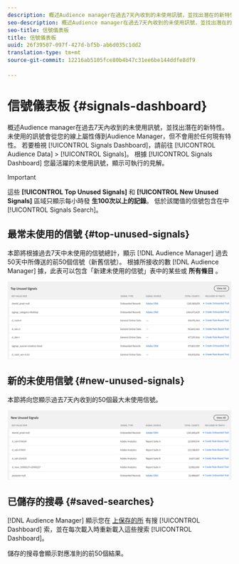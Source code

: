 ```yaml
---
description: 概述Audience manager在過去7天內收到的未使用訊號，並找出潛在的新特性。 未使用的訊號會從您的線上屬性傳到Audience Manager，但不會用於任何現有特性。 若要檢視「訊號控制面板」，請前往「觀眾資料>訊號」。 「訊號控制面板」會根據您最活躍的未使用訊號，顯示可操作的見解。
seo-description: 概述Audience manager在過去7天內收到的未使用訊號，並找出潛在的新特性。 未使用的訊號會從您的線上屬性傳到Audience Manager，但不會用於任何現有特性。 若要檢視「訊號控制面板」，請前往「觀眾資料>訊號」。 「訊號控制面板」會根據您最活躍的未使用訊號，顯示可操作的見解。
seo-title: 信號儀表板
title: 信號儀表板
uuid: 26f39507-097f-427d-bf5b-ab6d035c1dd2
translation-type: tm+mt
source-git-commit: 12216ab5105fce80b4b47c31ee6be144ddfe8df9

---
```



# 信號儀表板 {#signals-dashboard}

概述Audience manager在過去7天內收到的未使用訊號，並找出潛在的新特性。 未使用的訊號會從您的線上屬性傳到Audience Manager，但不會用於任何現有特性。 若要檢視 [!UICONTROL Signals Dashboard]，請前往 [!UICONTROL Audience Data] &gt; [!UICONTROL Signals]。 根據 [!UICONTROL Signals Dashboard] 您最活躍的未使用訊號，顯示可執行的見解。

>[!IMPORTANT]
>
>這些 **[!UICONTROL Top Unused Signals]** 和 **[!UICONTROL New Unused Signals]** 區域只顯示每小時發 **生100次以上的記錄**。 低於該閾值的信號包含在中 [!UICONTROL Signals Search]。

## 最常未使用的信號 {#top-unused-signals}

本節將根據過去7天中未使用的信號總計，顯示 [!DNL Audience Manager] 過去50天中所傳送的前50個信號（新舊信號）。 根據所接收的數 [!DNL Audience Manager] 據，此表可以包含「新建未使用的信號」表中的某些或 **所有條目** 。

![](assets/signals-top-unused.png)

## 新的未使用信號 {#new-unused-signals}

本節將向您顯示過去7天內收到的50個最大未使用信號。

![](assets/signals-new-unused.png)

## 已儲存的搜尋 {#saved-searches}

[!DNL Audience Manager] 顯示您在 [上保存的所](../../features/data-explorer/data-explorer-signals-search/data-explorer-save-search.md) 有搜 [!UICONTROL Dashboard] 索，並在每次載入時重新載入這些搜索 [!UICONTROL Dashboard]。

儲存的搜尋會顯示對應准則的前50個結果。